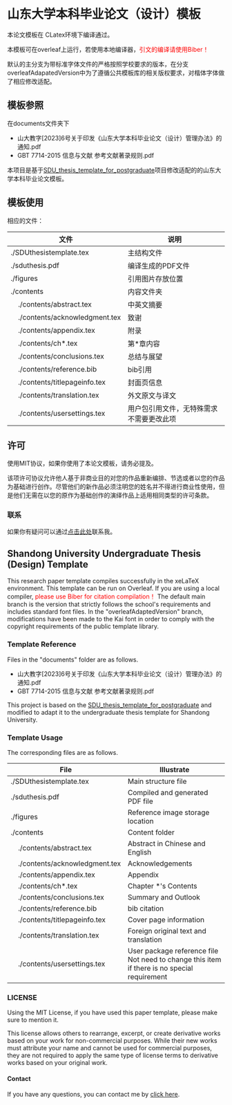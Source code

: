 # 山东大学本科毕业论文（设计）模板

本论文模板在 CLatex环境下编译通过。

本模板可在overleaf上运行，若使用本地编译器，<span style="color:red;">引文的编译请使用Biber！</span>

默认的主分支为带标准字体文件的严格按照学校要求的版本，在分支overleafAdapatedVersion中为了遵循公共模板库的相关版权要求，对楷体字体做了相应修改适配。

## 模板参照

在documents文件夹下

- 山大教字[2023]6号关于印发《山东大学本科毕业论文（设计）管理办法》的通知.pdf
- GBT 7714-2015 信息与文献 参考文献著录规则.pdf

本项目是基于[SDU_thesis_template_for_postgraduate](https://github.com/cnDelbert/SDU_thesis_template_for_postgraduate)项目修改适配的的山东大学本科毕业论文模板。

## 模板使用

相应的文件：

| 文件                                                  | 说明                                 |
| ------------------------------------------------------| -------------------------------------|
| ./SDUthesistemplate.tex                               | 主结构文件                            |
| ./sduthesis.pdf                                       | 编译生成的PDF文件                     |
| ./figures                                             | 引用图片存放位置                      |
| ./contents                                            | 内容文件夹                            |
| &nbsp;&nbsp;&nbsp;&nbsp;./contents/abstract.tex       | 中英文摘要                            |
| &nbsp;&nbsp;&nbsp;&nbsp;./contents/acknowledgment.tex | 致谢                                  |
| &nbsp;&nbsp;&nbsp;&nbsp;./contents/appendix.tex       | 附录                                  |
| &nbsp;&nbsp;&nbsp;&nbsp;./contents/ch*.tex            | 第*章内容                             |
| &nbsp;&nbsp;&nbsp;&nbsp;./contents/conclusions.tex    | 总结与展望                            |
| &nbsp;&nbsp;&nbsp;&nbsp;./contents/reference.bib      | bib引用                               |
| &nbsp;&nbsp;&nbsp;&nbsp;./contents/titlepageinfo.tex  | 封面页信息                            |
| &nbsp;&nbsp;&nbsp;&nbsp;./contents/translation.tex    | 外文原文与译文                         |
| &nbsp;&nbsp;&nbsp;&nbsp;./contents/usersettings.tex   | 用户包引用文件，无特殊需求不需要更改此项  |

## 许可

使用MIT协议，如果你使用了本论文模板，请务必提及。

该项许可协议允许他人基于非商业目的对您的作品重新编排、节选或者以您的作品为基础进行创作。尽管他们的新作品必须注明您的姓名并不得进行商业性使用，但是他们无需在以您的原作为基础创作的演绎作品上适用相同类型的许可条款。

### 联系

如果你有疑问可以通过<a href="mailto:monster1018629681@gmail.com?subject=SDUThesisTemplateProblemReportOrConsult">点击此处</a>联系我。

## Shandong University Undergraduate Thesis (Design) Template

This research paper template compiles successfully in the xeLaTeX environment.
This template can be run on Overleaf. If you are using a local compiler, <span style="color:red;">please use Biber for citation compilation！</span>
The default main branch is the version that strictly follows the school's requirements and includes standard font files. In the "overleafAdaptedVersion" branch, modifications have been made to the Kai font in order to comply with the copyright requirements of the public template library.

### Template Reference

Files in the "documents" folder are as follows.

- 山大教字[2023]6号关于印发《山东大学本科毕业论文（设计）管理办法》的通知.pdf
- GBT 7714-2015 信息与文献 参考文献著录规则.pdf

This project is based on the [SDU_thesis_template_for_postgraduate](https://github.com/cnDelbert/SDU_thesis_template_for_postgraduate) and modified to adapt it to the undergraduate thesis template for Shandong University.

### Template Usage

The corresponding files are as follows.

| File                                                  | Illustrate                            |
| ------------------------------------------------------| --------------------------------------|
| ./SDUthesistemplate.tex                               | Main structure file                   |
| ./sduthesis.pdf                                       | Compiled and generated PDF file       |
| ./figures                                             | Reference image storage location      |
| ./contents                                            | Content folder                        |
| &nbsp;&nbsp;&nbsp;&nbsp;./contents/abstract.tex       | Abstract in Chinese and English       |
| &nbsp;&nbsp;&nbsp;&nbsp;./contents/acknowledgment.tex | Acknowledgements                      |
| &nbsp;&nbsp;&nbsp;&nbsp;./contents/appendix.tex       | Appendix                              |
| &nbsp;&nbsp;&nbsp;&nbsp;./contents/ch*.tex            | Chapter *'s Contents                  |
| &nbsp;&nbsp;&nbsp;&nbsp;./contents/conclusions.tex    | Summary and Outlook                   |
| &nbsp;&nbsp;&nbsp;&nbsp;./contents/reference.bib      | bib citation                          |
| &nbsp;&nbsp;&nbsp;&nbsp;./contents/titlepageinfo.tex  | Cover page information                |
| &nbsp;&nbsp;&nbsp;&nbsp;./contents/translation.tex    | Foreign original text and translation |
| &nbsp;&nbsp;&nbsp;&nbsp;./contents/usersettings.tex   | User package reference file<br>Not need to change this item if there is no special requirement|

### LICENSE

Using the MIT License, if you have used this paper template, please make sure to mention it.

This license allows others to rearrange, excerpt, or create derivative works based on your work for non-commercial purposes. While their new works must attribute your name and cannot be used for commercial purposes, they are not required to apply the same type of license terms to derivative works based on your original work.

#### Contact

If you have any questions, you can contact me by <a href="mailto:monster1018629681@gmail.com?subject=SDUThesisTemplateProblemReportOrConsult">click here</a>.
